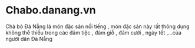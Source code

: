 # Chabo.danang.vn
Chả bò Đà Nẵng là món đặc sản nổi tiếng , món đặc sản này rất thông dụng không thể thiếu  trong các đám tiệc , đám giỗ , đám cưới , ngày tết ,...của người dân Đà Nẵng 
